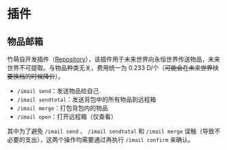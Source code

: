 # 插件

## 物品邮箱

竹萌自开发插件（[Repository](https://github.com/ImyvmCircle/ItemMail|)），该插件用于未来世界向永恒世界传送物品，未来世界不可提取。与物品种类无关，费用统一为 0.233 D/个（~~可能会在未来世界快要换档的时候降价~~）。

* `/imail send`：发送物品给自己.
* `/imail sendtotal`：发送背包中的所有物品到远程箱
* `/imail merge`：打包背包内的物品
* `/imail open`：打开远程箱（仅查看）

其中为了避免 `/imail send` 、 `/imail sendtotal` 和 `/imail merge` 误触（导致不必要的支出），这两个操作均需要通过再执行 `/imail confirm` 来确认。

